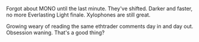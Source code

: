 Forgot about MONO until the last minute. They've shifted. Darker and faster, no more Everlasting Light finale. Xylophones are still great.

Growing weary of reading the same ethtrader comments day in and day out. Obsession waning. That's a good thing?

